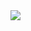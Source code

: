 <img src="https://github.com/AnderMendoza/AnderMendoza/raw/main/assets/banner-header.gif](https://github.com/moises-inx/Fisica-I-2024-1/blob/main/Mapa%20f%C3%ADsica.jpg">
